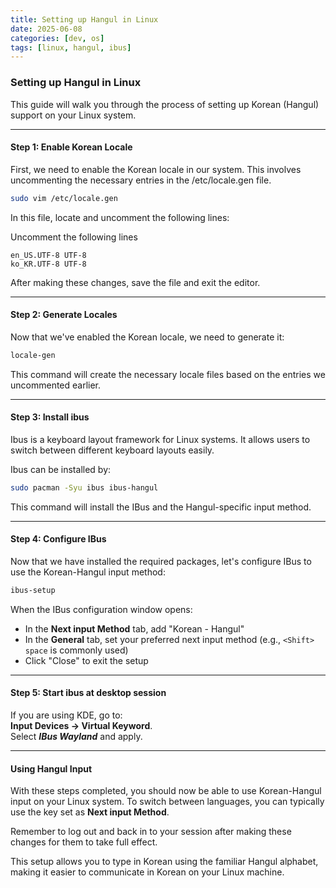 ```yaml
---
title: Setting up Hangul in Linux
date: 2025-06-08
categories: [dev, os]
tags: [linux, hangul, ibus]
---
```


### Setting up Hangul in Linux

This guide will walk you through the process of setting up Korean (Hangul) support on your Linux system.

---

#### Step 1: Enable Korean Locale

First, we need to enable the Korean locale in our system. This involves uncommenting the necessary entries in the /etc/locale.gen file.

```bash
sudo vim /etc/locale.gen
```

In this file, locate and uncomment the following lines:

Uncomment the following lines
```text
en_US.UTF-8 UTF-8
ko_KR.UTF-8 UTF-8
```

After making these changes, save the file and exit the editor.

---

#### Step 2: Generate Locales

Now that we've enabled the Korean locale, we need to generate it:

```bash
locale-gen
```

This command will create the necessary locale files based on the entries we uncommented earlier.

---

#### Step 3: Install ibus

Ibus is a keyboard layout framework for Linux systems. It allows users to switch between different keyboard layouts easily.

Ibus can be installed by:

```bash
sudo pacman -Syu ibus ibus-hangul
```

This command will install the IBus and the Hangul-specific input method.

---

#### Step 4: Configure IBus

Now that we have installed the required packages, let's configure IBus to use the Korean-Hangul input method:

```bash
ibus-setup
```

When the IBus configuration window opens:

- In the **Next input Method** tab, add "Korean - Hangul"
- In the **General** tab, set your preferred next input method (e.g., `<Shift> space` is commonly used)
- Click "Close" to exit the setup

---

#### Step 5: Start ibus at desktop session

If you are using KDE, go to:  
**Input Devices -> Virtual Keyword**.  
Select **_IBus Wayland_** and apply.

---

#### Using Hangul Input

With these steps completed, you should now be able to use Korean-Hangul input on your Linux system. To switch between languages, you can typically use the
key set as **Next input Method**.  

Remember to log out and back in to your session after making these changes for them to take full effect.

This setup allows you to type in Korean using the familiar Hangul alphabet, making it easier to communicate in Korean on your Linux machine.

